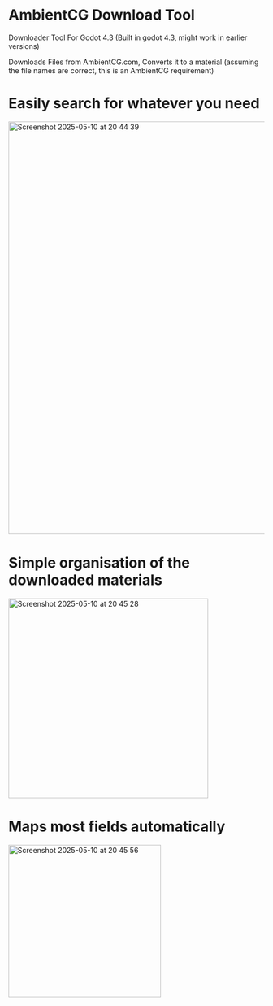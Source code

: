 # AmbientCG Download Tool

Downloader Tool For Godot 4.3 (Built in godot 4.3, might work in earlier versions)

Downloads Files from AmbientCG.com, Converts it to a material (assuming the file names are correct, this is an AmbientCG requirement)

# Easily search for whatever you need

<img width="812" alt="Screenshot 2025-05-10 at 20 44 39" src="https://github.com/user-attachments/assets/edf39e3b-32d8-4ec5-a1b3-9b39c1b0ad24" />

# Simple organisation of the downloaded materials

<img width="393" alt="Screenshot 2025-05-10 at 20 45 28" src="https://github.com/user-attachments/assets/5501e0ff-7afc-4e15-8796-d43638946d8e" />

# Maps most fields automatically

<img width="300" alt="Screenshot 2025-05-10 at 20 45 56" src="https://github.com/user-attachments/assets/d1718b41-2f2d-44eb-aebb-1ba862ab62ed" />
